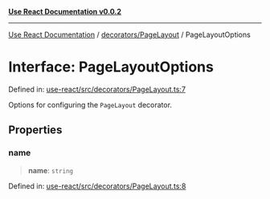 [**Use React Documentation v0.0.2**](../../../README.md)

***

[Use React Documentation](../../../modules.md) / [decorators/PageLayout](../README.md) / PageLayoutOptions

# Interface: PageLayoutOptions

Defined in: [use-react/src/decorators/PageLayout.ts:7](https://github.com/stonemjs/use-react/blob/d8ec502192c16b8752fc9e1bf85bd5600bcf9813/src/decorators/PageLayout.ts#L7)

Options for configuring the `PageLayout` decorator.

## Properties

### name

> **name**: `string`

Defined in: [use-react/src/decorators/PageLayout.ts:8](https://github.com/stonemjs/use-react/blob/d8ec502192c16b8752fc9e1bf85bd5600bcf9813/src/decorators/PageLayout.ts#L8)
